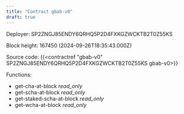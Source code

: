 ```yaml
---
title: "Contract gbab-v0"
draft: true
---
```

Deployer: SP2ZNGJ85ENDY6QRHQ5P2D4FXKGZWCKTB2T0Z55KS


 



Block height: 167450 (2024-09-26T18:35:43.000Z)

Source code: {{<contractref "gbab-v0" SP2ZNGJ85ENDY6QRHQ5P2D4FXKGZWCKTB2T0Z55KS gbab-v0>}}

Functions:

* get-cha-at-block _read_only_
* get-scha-at-block _read_only_
* get-staked-scha-at-block _read_only_
* get-wcha-at-block _read_only_
